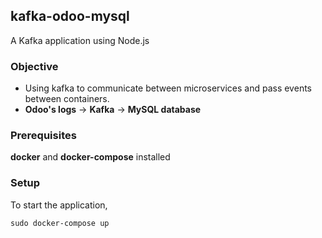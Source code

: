 ## kafka-odoo-mysql 
A Kafka application using Node.js

### Objective
- Using kafka to communicate between microservices and pass events between containers.
- **Odoo's logs** -> **Kafka** -> **MySQL database**

### Prerequisites
**docker** and **docker-compose** installed

### Setup
To start the application,
```
sudo docker-compose up
```